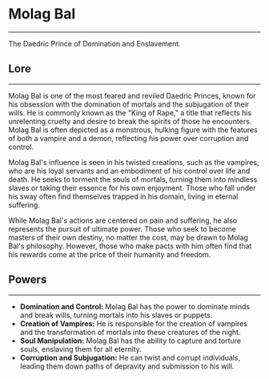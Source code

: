 # Molag Bal
---
The Daedric Prince of Domination and Enslavement.

## **Lore**
---
Molag Bal is one of the most feared and reviled Daedric Princes, known for his obsession with the domination of mortals and the subjugation of their wills. He is commonly known as the "King of Rape," a title that reflects his unrelenting cruelty and desire to break the spirits of those he encounters. Molag Bal is often depicted as a monstrous, hulking figure with the features of both a vampire and a demon, reflecting his power over corruption and control.

Molag Bal's influence is seen in his twisted creations, such as the vampires, who are his loyal servants and an embodiment of his control over life and death. He seeks to torment the souls of mortals, turning them into mindless slaves or taking their essence for his own enjoyment. Those who fall under his sway often find themselves trapped in his domain, living in eternal suffering.

While Molag Bal's actions are centered on pain and suffering, he also represents the pursuit of ultimate power. Those who seek to become masters of their own destiny, no matter the cost, may be drawn to Molag Bal's philosophy. However, those who make pacts with him often find that his rewards come at the price of their humanity and freedom.

## **Powers**
---
- **Domination and Control:** Molag Bal has the power to dominate minds and break wills, turning mortals into his slaves or puppets.
- **Creation of Vampires:** He is responsible for the creation of vampires and the transformation of mortals into these creatures of the night.
- **Soul Manipulation:** Molag Bal has the ability to capture and torture souls, enslaving them for all eternity.
- **Corruption and Subjugation:** He can twist and corrupt individuals, leading them down paths of depravity and submission to his will.
